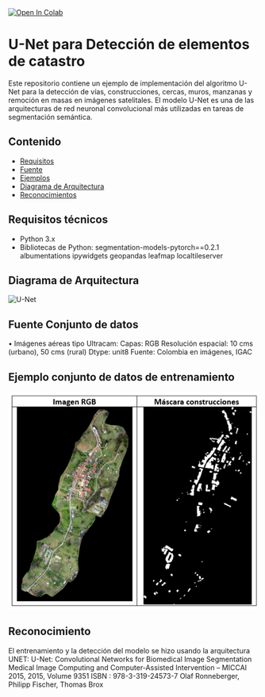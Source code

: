 <a target="_blank" href="https://colab.research.google.com/drive/1A3KbD7-sAJbPmyh2mlURrKhMGxSh-RUK">
  <img src="https://colab.research.google.com/assets/colab-badge.svg" alt="Open In Colab"/>
</a>


# U-Net para Detección de elementos de catastro

Este repositorio contiene un ejemplo de implementación del algoritmo U-Net para la detección de vías, construcciones, cercas, muros, manzanas y remoción en masas en imágenes satelitales. 
El modelo U-Net es una de las arquitecturas de red neuronal convolucional más utilizadas en tareas de segmentación semántica.

## Contenido

- [Requisitos](#requisitos)
- [Fuente](#Fuente-Conjunto-de-datos)
- [Ejemplos](#Ejemplos)
- [Diagrama de Arquitectura](#diagrama-de-arquitectura)
- [Reconocimientos](#Reconocimientos)

## Requisitos técnicos

- Python 3.x
- Bibliotecas de Python:
    segmentation-models-pytorch==0.2.1
    albumentations
    ipywidgets
    geopandas
    leafmap
    localtileserver

## Diagrama de Arquitectura
![U-Net](https://pub.mdpi-res.com/remotesensing/remotesensing-12-03530/article_deploy/html/images/remotesensing-12-03530-ag.png)

## Fuente Conjunto de datos
•	Imágenes aéreas tipo Ultracam:
    Capas: RGB 
    Resolución espacial: 10 cms (urbano), 50 cms (rural)
    Dtype: unit8
    Fuente: Colombia en imágenes, IGAC
    

## Ejemplo conjunto de datos de entrenamiento
![Conjunto de datos de entrenamiento](ejemplo_dataset.png)

## Reconocimiento
El entrenamiento y la detección del modelo se hizo usando la arquitectura UNET:
  U-Net: Convolutional Networks for Biomedical Image Segmentation
  Medical Image Computing and Computer-Assisted Intervention – MICCAI 2015, 2015, Volume 9351
  ISBN : 978-3-319-24573-7
  Olaf Ronneberger, Philipp Fischer, Thomas Brox

